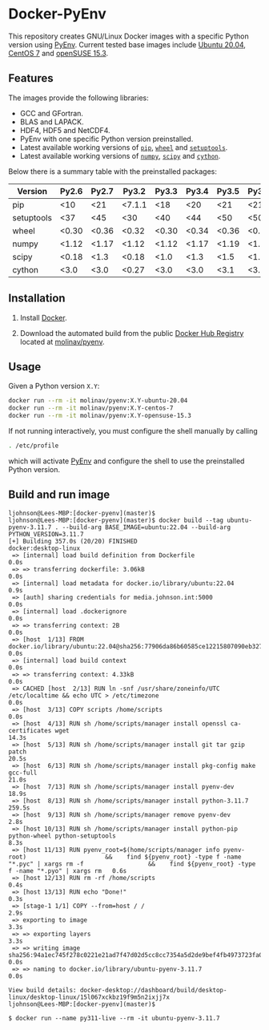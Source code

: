 # Docker-PyEnv

This repository creates GNU/Linux Docker images with a specific Python version
using [PyEnv]. Current tested base images include [Ubuntu 20.04], [CentOS 7]
and [openSUSE 15.3].


## Features

The images provide the following libraries:

- GCC and GFortran.
- BLAS and LAPACK.
- HDF4, HDF5 and NetCDF4.
- PyEnv with one specific Python version preinstalled.
- Latest available working versions of [`pip`], [`wheel`] and [`setuptools`].
- Latest available working versions of [`numpy`], [`scipy`] and [`cython`].

Below there is a summary table with the preinstalled packages:

| Version    | Py2.6  | Py2.7  | Py3.2  | Py3.3  | Py3.4  | Py3.5   | Py3.6   | Py3.7+  |
|------------|--------|--------|--------|--------|--------|---------|---------|---------|
| pip        | <10    | <21    | <7.1.1 | <18    | <20    | <21     | <21     | <21     |
| setuptools | <37    | <45    | <30    | <40    | <44    | <50     | <50     | <50     |
| wheel      | <0.30  | <0.36  | <0.32  | <0.30  | <0.34  | <0.36   | <0.36   | <0.36   |
| numpy      | <1.12  | <1.17  | <1.12  | <1.12  | <1.17  | <1.19   | <1.20   | <1.21   |
| scipy      | <0.18  | <1.3   | <0.18  | <1.0   | <1.3   | <1.5    | <1.6    | <1.7    |
| cython     | <3.0   | <3.0   | <0.27  | <3.0   | <3.0   | <3.1    | <3.1    | <3.1    |


## Installation

1. Install [Docker].

2. Download the automated build from the public [Docker Hub Registry]
   located at [molinav/pyenv].


## Usage

Given a Python version `X.Y`:
```sh
docker run --rm -it molinav/pyenv:X.Y-ubuntu-20.04
docker run --rm -it molinav/pyenv:X.Y-centos-7
docker run --rm -it molinav/pyenv:X.Y-opensuse-15.3
```

If not running interactively, you must configure the shell manually by calling
```sh
. /etc/profile
```
which will activate [PyEnv] and configure the shell to use the preinstalled
Python version.


[Ubuntu 20.04]:
https://hub.docker.com/_/ubuntu
[CentOS 7]:
https://hub.docker.com/_/centos
[openSUSE 15.3]:
https://hub.docker.com/r/opensuse/leap
[PyEnv]:
https://github.com/pyenv/pyenv
[`pip`]:
https://pypi.org/project/pip/
[`setuptools`]:
https://pypi.org/project/setuptools/
[`wheel`]:
https://pypi.org/project/wheel/
[`numpy`]:
https://numpy.org/
[`scipy`]:
https://scipy.org/
[`cython`]:
https://cython.org/
[Docker]:
https://www.docker.com/
[Docker Hub Registry]:
https://hub.docker.com/
[molinav/pyenv]:
https://hub.docker.com/r/molinav/pyenv

## Build and run image

```shell
ljohnson@Lees-MBP:[docker-pyenv](master)$ 
ljohnson@Lees-MBP:[docker-pyenv](master)$ docker build --tag ubuntu-pyenv-3.11.7 . --build-arg BASE_IMAGE=ubuntu:22.04 --build-arg PYTHON_VERSION=3.11.7
[+] Building 357.0s (20/20) FINISHED                                                                                                                                                                                   docker:desktop-linux
 => [internal] load build definition from Dockerfile                                                                                                                                                                                   0.0s
 => => transferring dockerfile: 3.06kB                                                                                                                                                                                                 0.0s
 => [internal] load metadata for docker.io/library/ubuntu:22.04                                                                                                                                                                        0.9s
 => [auth] sharing credentials for media.johnson.int:5000                                                                                                                                                                              0.0s
 => [internal] load .dockerignore                                                                                                                                                                                                      0.0s
 => => transferring context: 2B                                                                                                                                                                                                        0.0s
 => [host  1/13] FROM docker.io/library/ubuntu:22.04@sha256:77906da86b60585ce12215807090eb327e7386c8fafb5402369e421f44eff17e                                                                                                           0.0s
 => [internal] load build context                                                                                                                                                                                                      0.0s
 => => transferring context: 4.33kB                                                                                                                                                                                                    0.0s
 => CACHED [host  2/13] RUN ln -snf /usr/share/zoneinfo/UTC /etc/localtime && echo UTC > /etc/timezone                                                                                                                                 0.0s
 => [host  3/13] COPY scripts /home/scripts                                                                                                                                                                                            0.0s
 => [host  4/13] RUN sh /home/scripts/manager install openssl ca-certificates wget                                                                                                                                                    14.3s
 => [host  5/13] RUN sh /home/scripts/manager install git tar gzip patch                                                                                                                                                              20.5s 
 => [host  6/13] RUN sh /home/scripts/manager install pkg-config make gcc-full                                                                                                                                                        21.0s 
 => [host  7/13] RUN sh /home/scripts/manager install pyenv-dev                                                                                                                                                                       18.9s 
 => [host  8/13] RUN sh /home/scripts/manager install python-3.11.7                                                                                                                                                                  259.5s 
 => [host  9/13] RUN sh /home/scripts/manager remove pyenv-dev                                                                                                                                                                         2.8s 
 => [host 10/13] RUN sh /home/scripts/manager install python-pip python-wheel python-setuptools                                                                                                                                        8.3s 
 => [host 11/13] RUN pyenv_root=$(home/scripts/manager info pyenv-root)                      &&    find ${pyenv_root} -type f -name "*.pyc" | xargs rm -f                  &&    find ${pyenv_root} -type f -name "*.pyo" | xargs rm   0.6s 
 => [host 12/13] RUN rm -rf /home/scripts                                                                                                                                                                                              0.4s 
 => [host 13/13] RUN echo "Done!"                                                                                                                                                                                                      0.3s 
 => [stage-1 1/1] COPY --from=host / /                                                                                                                                                                                                 2.9s 
 => exporting to image                                                                                                                                                                                                                 3.3s 
 => => exporting layers                                                                                                                                                                                                                3.3s 
 => => writing image sha256:94a1ec745f278c0221e21ad7f47d02d5cc8cc7354a5d2de9bef4fb4973723fa0                                                                                                                                           0.0s
 => => naming to docker.io/library/ubuntu-pyenv-3.11.7                                                                                                                                                                                 0.0s

View build details: docker-desktop://dashboard/build/desktop-linux/desktop-linux/15l067xckbz19f9m5n2ixjj7x
ljohnson@Lees-MBP:[docker-pyenv](master)$ 

$ docker run --name py311-live --rm -it ubuntu-pyenv-3.11.7

```

